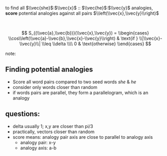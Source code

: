 to find all $\\vec{she}$:$\\vec{x}$ :: $\\vec{he}$:$\\vec{y}$ analogies,
<br/>
**score** potential analogies against all pairs $\\left(\\vec{x},\\vec{y}\\right)$

<br/>

$$
S_{(\\vec{a},\\vec{b})}(\\vec{x},\\vec{y}) =
\\begin{cases}
    \\cos\\left(\\vec{a}-\\vec{b},\\vec{x}-\\vec{y}\\right)
        & \text{if } \\|\\vec{x}-\\vec{y}\\| \\leq \\delta \\\\
    0
        & \text{otherwise}
\\end{cases}
$$


note:
## Finding potential analogies
- Score all word pairs compared to two seed words _she_ & _he_
- consider only words closer than random
- if words pairs are parallel, they form a parallelogram, which is an analogy

## questions:
- delta usually 1; x,y are closer than pi/3
- practically, vectors closer than random
- score means: analogy pair axis are close to parallel to analogy axis
    - analogy pair: x-y
    - analogy axis: a-b
